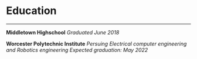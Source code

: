 # **Education**

___

**Middletown Highschool**
_Graduated June 2018_

**Worcester Polytechnic Institute**
_Persuing Electrical computer engineering and Robotics engineering_
_Expected graduation: May 2022_

